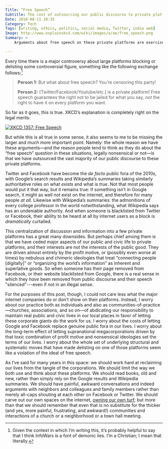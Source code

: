 ```yaml
---
Title: “Free Speech”
Subtitle: The cost of outsourcing our public discourse to private platforms.
Date: 2018-08-11 10:35
Category: Tech
Tags: [writing, ethics, politics, social media, Twitter, indie web]
Image: http://www.explainxkcd.com/wiki/images/a/ae/free_speech.png
Summary: >
    Arguments about free speech on these private platforms are exercises in missing the point. The bigger problem is that we have abandoned our public discourse (and nearly everything else) to these companies.

---
```


Every time there is a major controversy about large platforms blocking or delisting some controversial figure, something like the following exchange follows:[^1]

> **Person 1:** But what about free speech? You’re censoring this party!
> 
> **Person 2:** [Twitter/Facebook/Youtube/etc.] is a private platform! Free speech guarantees the right not to be jailed for what you say, *not* the right to have it on every platform you want.

So far as it goes, this is true. XKCD’s explanation is completely right on the legal merits:

[![](http://www.explainxkcd.com/wiki/images/a/ae/free_speech.png "XKCD 1357: Free Speech")](https://xkcd.com/1357/)

But while this is all true in some sense, it also seems to me to be missing the larger and *much* more important point. Namely: the whole reason we have these arguments—and the reason people tend to think as they do about the “free speech” question in these situations, legally nonsensical or not—is that we have outsourced the vast majority of our public discourse to these private platforms.

Twitter and Facebook have become the _de facto_ public fora of the 2010s, with Google’s search results and Wikipedia’s summaries taking similarly authoritative roles on what *exists* and what *is true*. Not that most people would put it that way, but it remains true: if something isn’t in Google search, it might as well not exist on the internet, and therefore for many people *at all*. Likewise with Wikipedia’s summaries: the admonitions of every college professor in the world notwithstanding, what Wikipedia says has an undeniable authority. And when someone is blacklisted from Twitter or Facebook, their ability to be heard at all by internet users as a block is *dramatically* curtailed.

This centralization of discussion and information into a few private platforms has a great many downsides. But perhaps chief among them is that we have ceded major aspects of our public and civic life to private platforms, and their interests are not the interests of the public good. They are driven almost entirely by the profit motive, or (possibly even worse at times) by nebulous and chimeric ideologies that treat “connecting people [digitally]” or “organizing the world’s information” as inherent and superlative goods. So when someone has their page removed from Facebook, or their website blacklisted from Google, there is a real sense in which they *have* been removed from public discourse and their speech "silenced"---even if not in an illegal sense.

For the purposes of this post, though, I could not care less what the major internet companies do or don’t show on their platforms. Instead, I worry about our practice both as individuals and also as communities-of-practice—churches, associations, and so on—of abdicating our responsibility to maintain real public and civic lives in our local places in favor of letting these corporate giants do the work for us. I worry about the costs of letting Google and Facebook replace genuine public fora in our lives. I worry about the long-term effect of letting supranational megacorporations driven by that toxic combination of profit motive and nonsensical ideologies set the terms of our lives. I worry about the whole set of underlying structural and systematic moves that have made delisting on one of those platforms seem like a violation of the ideal of free speech.

As I’ve said for many years in this space: we should work hard at reclaiming our lives from the tangle of the corporations. We should limit the way we both use and think about these platforms. We should read books, old and new, rather than simply rely on the Google results and Wikipedia summaries. We should have painful, awkward conversations and indeed arguments with neighbors and colleagues and family members rather than merely all-caps shouting at each other on Facebook or Twitter. We should carve out our own spaces on the internet, [owning our own turf](http://tumblr.austinkleon.com/post/37863874092); but more than that we should remember that even that is no substitute for the thicker (and yes, more painful, frustrating, and awkward!) communities and interactions of a church or a neighborhood or a town hall meeting.

[^1]:	Given the context in which I’m writing this, it’s probably helpful to say that I think InfoWars is a font of demonic lies. I’m a Christian; I mean that literally.
